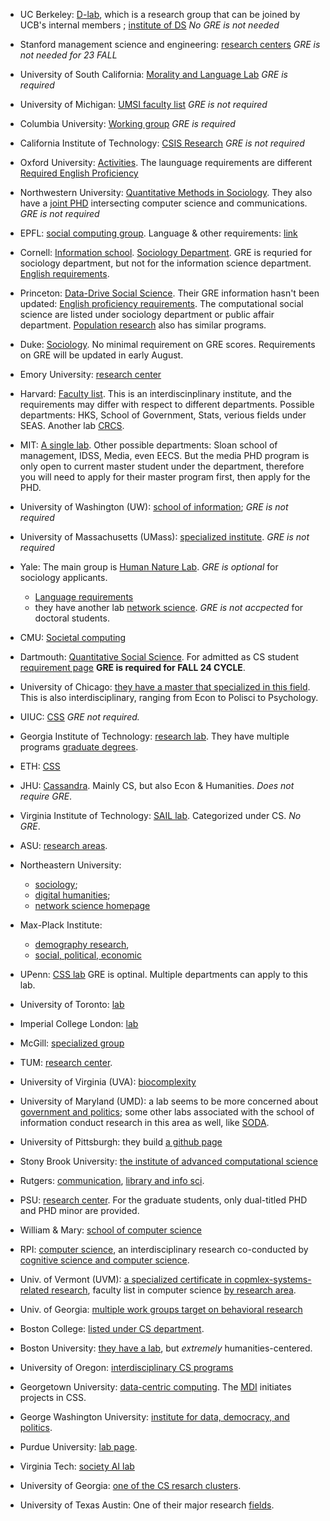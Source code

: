 * UC Berkeley: [D-lab](https://dlab.berkeley.edu/), which is a research group that can be joined by UCB's internal members ; [institute of DS](https://bids.berkeley.edu/research) *No GRE is not needed*

* Stanford management science and engineering: [research centers](https://msande.stanford.edu/research-impact/research-centers-groups-and-labs) *GRE is not needed for 23 FALL*

* University of South California: [Morality and Language Lab](https://www.mola-lab.org/people) *GRE is required*

* University of Michigan: [UMSI faculty list](https://www.si.umich.edu/research/research-areas/computational-social-science) *GRE is not required* 

* Columbia University: [Working group](https://datascience.columbia.edu/research/groups/computational-social-science/) *GRE is required*

* California Institute of Technology: [CSIS Research](https://lindeinstitute.caltech.edu/research/csis/csis-research) *GRE is not required*

* Oxford University: [Activities](https://www.cs.ox.ac.uk/activities/computational_social_choice/). The launguage requirements are different [Required English Proficiency](https://www.ox.ac.uk/admissions/graduate/courses/dphil-computer-science)

* Northwestern University: [Quantitative Methods in Sociology](https://sociology.northwestern.edu/people/faculty-specialty-areas.html). They also have a [joint PHD](https://tsb.northwestern.edu/tsb-program/) intersecting computer science and communications. *GRE is not required*

* EPFL: [social computing group](https://www.epfl.ch/schools/cdh/research-2/research-projects/social-computing-group/). Language & other requirements: [link](https://www.epfl.ch/education/admission/admission-2/phd-admission-criteria-and-application/)

* Cornell: [Information school](https://infosci.cornell.edu/research/computational-social-science). [Sociology Department](https://sociology.cornell.edu/research/computational-social-science). GRE is requried for sociology department, but not for the information science department. [English requirements](https://gradschool.cornell.edu/admissions/prepare/english-language-proficiency-requirement/).

* Princeton: [Data-Drive Social Science](https://ddss.princeton.edu/about). Their GRE information hasn't been updated: [English proficiency requirements](https://gradschool.princeton.edu/admission-onboarding/prepare/required-tests). The computational social science are listed under sociology department or public affair department. [Population research](https://pop.princeton.edu/graduate-program/prospective-students/phd-population-studies-and-social-policy-pipsjdp) also has similar programs.

* Duke: [Sociology](https://sociology.duke.edu/research/social-networks-and-computational-social-science). No minimal requirement on GRE scores. Requirements on GRE will be updated in early August.

* Emory University: [research center](http://clir.emory.edu/)
* Harvard: [Faculty list](https://www.iq.harvard.edu/our-people). This is an interdiscinplinary institute, and the requirements may differ with respect to different departments. Possible departments: HKS, School of Government, Stats, verious fields under SEAS. Another lab [CRCS](https://crcs.seas.harvard.edu/people/harvard-faculty).

* MIT: [A single lab](https://jadbabaie.mit.edu/research/computational-social-science/). Other possible departments: Sloan school of management, IDSS, Media, even EECS. But the media PHD program is only open to current master student under the department, therefore you will need to apply for their master program first, then apply for the PHD.

* University of Washington (UW): [school of information](https://datalab.ischool.uw.edu/projects/computational-social-science); *GRE is not required*

* University of Massachusetts (UMass): [specialized institute](https://www.cssi.umass.edu/index.php/projects). *GRE is not required*

* Yale: The main group is [Human Nature Lab](https://humannaturelab.net/christakis). *GRE is optional* for sociology applicants.
  * [Language requirements](https://gsas.yale.edu/admissions/phdmasters-application-process/standardized-testing-requirements)
  * they have another lab [network science](https://yins.yale.edu/). *GRE is not accpected* for doctoral students.
* CMU: [Societal computing](https://sc.cs.cmu.edu/prospective-students/how-to-apply)
* Dartmouth: [Quantitative Social Science](https://qss.dartmouth.edu/). For admitted as CS student [requirement page](https://web.cs.dartmouth.edu/graduate/applying/phd-computer-science) **GRE is required for FALL 24 CYCLE**.
* University of Chicago: [they have a master that specialized in this field](https://macss.uchicago.edu/). This is also interdisciplinary, ranging from Econ to Polisci to Psychology.
* UIUC: [CSS](https://ischool.illinois.edu/research/areas/computational-social-science) *GRE not required.*
* Georgia Institute of Technology: [research lab](https://socweb.cc.gatech.edu/). They have multiple programs [graduate degrees](https://www.cc.gatech.edu/degree-programs).
* ETH: [CSS](https://coss.ethz.ch/)
* JHU: [Cassandra](https://cassandra.cs.jhu.edu/). Mainly CS, but also Econ & Humanities. *Does not require GRE*.
* Virginia Institute of Technology: [SAIL lab](https://sail.cs.vt.edu/). Categorized under CS. *No GRE*.
* ASU: [research areas](https://scai.engineering.asu.edu/research-labs/). 
* Northeastern University:
  * [sociology](https://catalog.northeastern.edu/graduate/social-sciences-humanities/sociology/);
  * [digital humanities](https://northeasterncommons.org/blog/humanics/nulab-for-texts-maps-and-networks/);
  * [network science homepage](https://www.networkscienceinstitute.org/)
* Max-Plack Institute:
  * [demography research](https://www.demogr.mpg.de/en/research_6120/),
  * [social, political, economic](https://imprs.mpifg.de/)
* UPenn: [CSS lab](https://css.seas.upenn.edu/) GRE is optinal. Multiple departments can apply to this lab.
* University of Toronto: [lab](http://csslab.cs.toronto.edu/)
* Imperial College London: [lab](https://www.imperial.ac.uk/machine-learning/research/applications/computational-social-science/)
* McGill: [specialized group](http://socialstudies.cs.mcgill.ca/index.html)
* TUM: [research center](https://www.hfp.tum.de/css/startseite/).
* University of Virginia (UVA): [biocomplexity](https://biocomplexity.virginia.edu/institute)
* University of Maryland (UMD): a lab seems to be more concerned about [government and politics](https://ilcss.umd.edu/faculty); some other labs associated with the school of information conduct research in this area as well, like [SODA](https://ischool.umd.edu/centers-and-labs/soda/).
* University of Pittsburgh: they build [a github page](https://pittcss.github.io/)
* Stony Brook University: [the institute of advanced computational science](https://www.stonybrook.edu/commcms/iacs/research/index.php)
* Rutgers: [communication](https://comminfo.rutgers.edu/research/keywords/computational-social-science), [library and info sci](https://comminfo.rutgers.edu/about/library-and-information-science-department).
* PSU: [research center](https://soda.la.psu.edu/). For the graduate students, only dual-titled PHD and PHD minor are provided.
* William & Mary: [school of computer science](https://www.wm.edu/as/computerscience/graduate/)
* RPI: [computer science](https://science.rpi.edu/computer-science), an interdisciplinary research co-conducted by [cognitive science and computer science](http://lacailab.cogsci.rpi.edu/index.php/projects/).
* Univ. of Vermont (UVM): [a specialized certificate in copmlex-systems-related research](https://www.uvm.edu/cems/complex-systems-and-data-science-csds-phd), faculty list in computer science [by research area](https://www.uvm.edu/cems/cs/graduate_student_advisors).
* Univ. of Georgia: [multiple work groups target on behavioral research](https://oibr.uga.edu/centersgroups/workgroups/)
* Boston College: [listed under CS department](https://www.bc.edu/content/bc-web/schools/mcas/departments/computer-science/research.html).
* Boston University: [they have a lab](https://www.bu.edu/ciss/), but *extremely* humanities-centered.
* University of Oregon: [interdisciplinary CS programs](https://scds.uoregon.edu/cs/research/inter)
* Georgetown University: [data-centric computing](https://cs.georgetown.edu/research/data-centric-computing/). The [MDI](https://mccourt.georgetown.edu/massive-data-institute#_ga=2.128540687.2081025358.1699997376-1281627716.1699997376) initiates projects in CSS.
* George Washington University: [institute for data, democracy, and politics](https://iddp.gwu.edu/).
* Purdue University: [lab page](https://www.cla.purdue.edu/academic/polsci/research/labs/computational-social-science-lab/index.html).
* Virginia Tech: [society AI lab](https://eugeniarho.com/sail/)
* University of Georgia: [one of the CS resarch clusters](https://www.cs.uga.edu/research/content/simulation).
* University of Texas Austin: One of their major research [fields](https://www.ischool.utexas.edu/research/research-areas).
